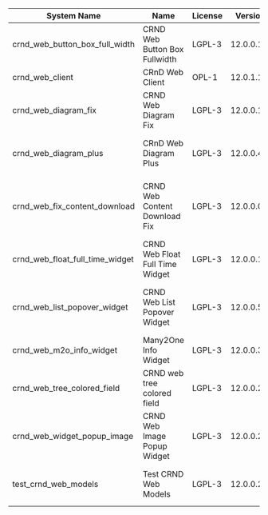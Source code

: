 | System Name | Name | License | Version | Summary | Price |
|---|---|---|---|---|---|
| crnd_web_button_box_full_width | CRND Web Button Box Fullwidth | LGPL-3 | 12.0.0.1.0 | Button_box at the top of the form |  |
| crnd_web_client | CRnD Web Client | OPL-1 | 12.0.1.1.0 | Web Client Extention |  |
| crnd_web_diagram_fix | CRND Web Diagram Fix | LGPL-3 | 12.0.0.1.1 | Fix for web diagram view |  |
| crnd_web_diagram_plus | CRnD Web Diagram Plus | LGPL-3 | 12.0.0.4.1 | Odoo Web Diagram view by CRnD. |  |
| crnd_web_fix_content_download | CRND Web Content Download Fix | LGPL-3 | 12.0.0.0.2 | Fix for content download to use streaming responses |  |
| crnd_web_float_full_time_widget | CRND Web Float Full Time Widget | LGPL-3 | 12.0.0.1.0 | Float Time Duration Widget |  |
| crnd_web_list_popover_widget | CRND Web List Popover Widget | LGPL-3 | 12.0.0.5.1 | Tooltips message for text fields on tree view. |  |
| crnd_web_m2o_info_widget | Many2One Info Widget | LGPL-3 | 12.0.0.3.0 | Many2One Info Widget |  |
| crnd_web_tree_colored_field | CRND web tree colored field | LGPL-3 | 12.0.0.2.0 |  |  |
| crnd_web_widget_popup_image | CRND Web Image Popup Widget | LGPL-3 | 12.0.0.2.0 | Popup images from the binary fields |  |
| test_crnd_web_models | Test CRND Web Models | LGPL-3 | 12.0.0.2.0 | Module for testing web addons. |  |
